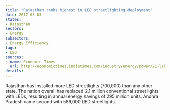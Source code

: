 ```yaml
---
title: "Rajasthan ranks highest in LED streetlighting deployment"
date: 2017-05-03
states:
- Rajasthan
sectors:
- Energy
subsectors:
- Energy Efficiency
tags:
- LED
sources:
- name: Economic Times
  url: http://economictimes.indiatimes.com/industry/energy/power/21-lakh-street-lights-replaced-with-leds-savings-295-million-unit-per-year/articleshow/58424095.cms
details:
---
```


Rajasthan has installed more LED streetlights (700,000) than any other state. The nation overall has replaced 2.1 million conventional street lights with LEDs, resulting in annual energy savings of 295 million units. Andhra Pradesh came second with 586,000 LED streetlights.
